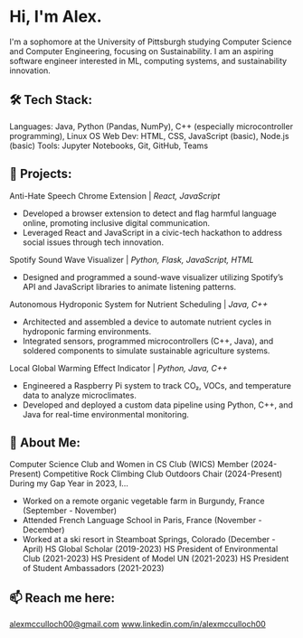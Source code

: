# Hi, I'm Alex.
I'm a sophomore at the University of Pittsburgh studying Computer Science and Computer Engineering, focusing on Sustainability.
I am an aspiring software engineer interested in ML, computing systems, and sustainability innovation.

## 🛠 Tech Stack:
Languages: Java, Python (Pandas, NumPy), C++ (especially microcontroller programming), Linux OS
Web Dev: HTML, CSS, JavaScript (basic), Node.js (basic)
Tools: Jupyter Notebooks, Git, GitHub, Teams

## 🔭 Projects:
Anti-Hate Speech Chrome Extension | *React, JavaScript*
- Developed a browser extension to detect and flag harmful language online, promoting inclusive digital communication.
- Leveraged React and JavaScript in a civic-tech hackathon to address social issues through tech innovation.

Spotify Sound Wave Visualizer | *Python, Flask, JavaScript, HTML*
- Designed and programmed a sound-wave visualizer utilizing Spotify’s API and JavaScript libraries to animate listening patterns.

Autonomous Hydroponic System for Nutrient Scheduling | *Java, C++*
- Architected and assembled a device to automate nutrient cycles in hydroponic farming environments.
- Integrated sensors, programmed microcontrollers (C++, Java), and soldered components to simulate sustainable agriculture systems.

Local Global Warming Effect Indicator | *Python, Java, C++*
- Engineered a Raspberry Pi system to track CO₂, VOCs, and temperature data to analyze microclimates.
- Developed and deployed a custom data pipeline using Python, C++, and Java for real-time environmental monitoring.


## 🌱 About Me:
Computer Science Club and Women in CS Club (WICS) Member (2024-Present)
Competitive Rock Climbing Club Outdoors Chair (2024-Present)
During my Gap Year in 2023, I...
- Worked on a remote organic vegetable farm in Burgundy, France (September - November)
- Attended French Language School in Paris, France (November - December)
- Worked at a ski resort in Steamboat Springs, Colorado (December - April)
HS Global Scholar (2019-2023)
HS President of Environmental Club (2021-2023)
HS President of Model UN (2021-2023)
HS President of Student Ambassadors (2021-2023)

## 📫 Reach me here:
alexmcculloch00@gmail.com
www.linkedin.com/in/alexmcculloch00
